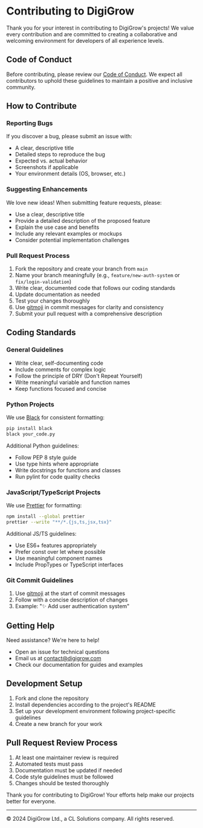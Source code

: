 # Contributing to DigiGrow

Thank you for your interest in contributing to DigiGrow's projects! We value every contribution and are committed to creating a collaborative and welcoming environment for developers of all experience levels.

## Code of Conduct

Before contributing, please review our [Code of Conduct](https://github.com/DigiGrow-LTD/.github/blob/main/CODE_OF_CONDUCT.md). We expect all contributors to uphold these guidelines to maintain a positive and inclusive community.

## How to Contribute

### Reporting Bugs

If you discover a bug, please submit an issue with:
- A clear, descriptive title
- Detailed steps to reproduce the bug
- Expected vs. actual behavior
- Screenshots if applicable
- Your environment details (OS, browser, etc.)

### Suggesting Enhancements

We love new ideas! When submitting feature requests, please:
- Use a clear, descriptive title
- Provide a detailed description of the proposed feature
- Explain the use case and benefits
- Include any relevant examples or mockups
- Consider potential implementation challenges

### Pull Request Process

1. Fork the repository and create your branch from `main`
2. Name your branch meaningfully (e.g., `feature/new-auth-system` or `fix/login-validation`)
3. Write clear, documented code that follows our coding standards
4. Update documentation as needed
5. Test your changes thoroughly
6. Use [gitmoji](https://gitmoji.dev) in commit messages for clarity and consistency
7. Submit your pull request with a comprehensive description

## Coding Standards

### General Guidelines

- Write clear, self-documenting code
- Include comments for complex logic
- Follow the principle of DRY (Don't Repeat Yourself)
- Write meaningful variable and function names
- Keep functions focused and concise

### Python Projects

We use [Black](https://github.com/psf/black) for consistent formatting:
```bash
pip install black
black your_code.py
```

Additional Python guidelines:
- Follow PEP 8 style guide
- Use type hints where appropriate
- Write docstrings for functions and classes
- Run pylint for code quality checks

### JavaScript/TypeScript Projects

We use [Prettier](https://prettier.io/) for formatting:
```bash
npm install --global prettier
prettier --write "**/*.{js,ts,jsx,tsx}"
```

Additional JS/TS guidelines:
- Use ES6+ features appropriately
- Prefer const over let where possible
- Use meaningful component names
- Include PropTypes or TypeScript interfaces

### Git Commit Guidelines

1. Use [gitmoji](https://gitmoji.dev) at the start of commit messages
2. Follow with a concise description of changes
3. Example: "✨ Add user authentication system"

## Getting Help

Need assistance? We're here to help!
- Open an issue for technical questions
- Email us at [contact@digigrow.com](mailto:contact@digigrow.com)
- Check our documentation for guides and examples

## Development Setup

1. Fork and clone the repository
2. Install dependencies according to the project's README
3. Set up your development environment following project-specific guidelines
4. Create a new branch for your work

## Pull Request Review Process

1. At least one maintainer review is required
2. Automated tests must pass
3. Documentation must be updated if needed
4. Code style guidelines must be followed
5. Changes should be tested thoroughly

Thank you for contributing to DigiGrow! Your efforts help make our projects better for everyone.

---

© 2024 DigiGrow Ltd., a CL Solutions company. All rights reserved.
